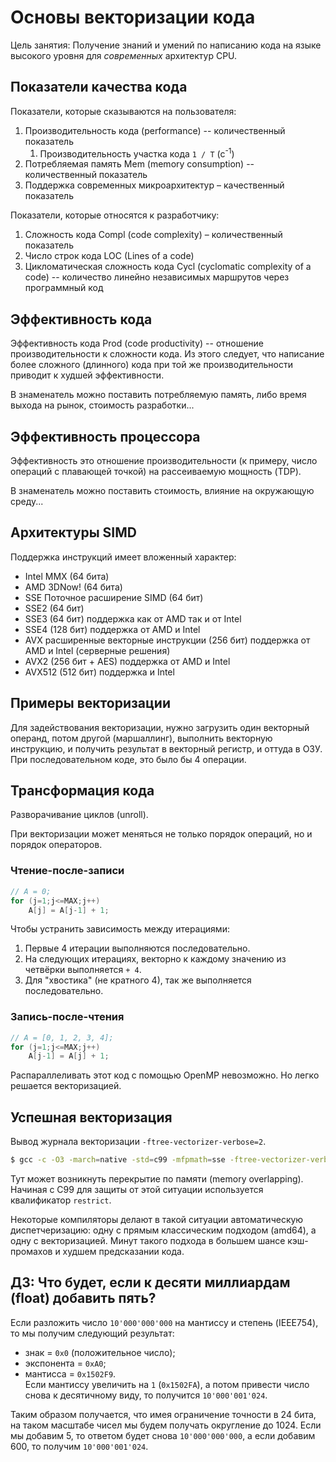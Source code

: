 # Основы векторизации кода

Цель занятия: Получение знаний и умений по написанию кода на языке высокого уровня для *современных* архитектур CPU.

## Показатели качества кода

Показатели, которые сказываются на пользователя:
1. Производительность кода (performance) -- количественный показатель
    1. Производительность участка кода `1 / T` (c<sup>-1</sup>)
2. Потребляемая память Mem (memory consumption) -- количественный показатель
3. Поддержка современных микроархитектур – качественный
показатель

Показатели, которые относятся к разработчику:
1. Сложность кода Сompl (code complexity) – количественный показатель
2. Число строк кода LOC (Lines of a code)
3. Цикломатическая сложность кода Cycl (cyclomatic complexity of a code) -- количество линейно независимых маршрутов через программный код

## Эффективность кода

Эффективность кода Prod (code productivity) -- отношение производительности к сложности кода. Из этого следует, что написание более сложного (длинного) кода при той же производительности приводит к худшей эффективности.

В знаменатель можно поставить потребляемую память, либо время выхода на рынок, стоимость разработки...

## Эффективность процессора

Эффективность это отношение производительности (к примеру, число операций с плавающей точкой) на рассеиваемую мощность (TDP).

В знаменатель можно поставить стоимость, влияние на окружающую среду...

## Архитектуры SIMD

Поддержка инструкций имеет вложенный характер:
- Intel MMX (64 бита)
- AMD 3DNow! (64 бита)
- SSE Поточное расширение SIMD (64 бит)
- SSE2 (64 бит)
- SSE3 (64 бит) поддержка как от AMD так и от Intel
- SSE4 (128 бит) поддержка от AMD и Intel
- AVX расширенные векторные инструкции (256 бит) поддержка от AMD и Intel (серверные решения)
- AVX2 (256 бит + AES) поддержка от AMD и Intel
- AVX512 (512 бит) поддержка и Intel

## Примеры векторизации

Для задействования векторизации, нужно загрузить один векторный операнд, потом другой (маршаллинг), выполнить векторную инструкцию, и получить результат в векторный регистр, и оттуда в ОЗУ. При последовательном коде, это было бы 4 операции.

## Трансформация кода

Разворачивание циклов (unroll).

При векторизации может меняться не только порядок операций, но и порядок операторов.

### Чтение-после-записи

```c++
// A = 0;
for (j=1;j<=MAX;j++)
    A[j] = A[j-1] + 1;
```

Чтобы устранить зависимость между итерациями:
1. Первые 4 итерации выполняются последовательно.
2. На следующих итерациях, векторно к каждому значению из четвёрки выполняется `+ 4`.
3. Для "хвостика" (не кратного 4), так же выполняется последовательно.

### Запись-после-чтения

```c++
// A = [0, 1, 2, 3, 4];
for (j=1;j<=MAX;j++)
    A[j-1] = A[j] + 1;
```

Распараллеливать этот код с помощью OpenMP невозможно. Но легко решается векторизацией.

## Успешная векторизация

Вывод журнала векторизации `-ftree-vectorizer-verbose=2`.

```sh
$ gcc -c -O3 -march=native -std=c99 -mfpmath=sse -ftree-vectorizer-verbose=2 vector.c
```

Тут может возникнуть перекрытие по памяти (memory overlapping). Начиная с C99 для защиты от этой ситуации используется квалификатор `restrict`.

Некоторые компиляторы делают в такой ситуации автоматическую диспетчеризацию: одну с прямым классическим подходом (amd64), а одну с векторизацией. Минут такого подхода в большем шансе кэш-промахов и худшем предсказании кода.

## ДЗ: Что будет, если к десяти миллиардам (float) добавить пять?

Если разложить число `10'000'000'000` на мантиссу и степень (IEEE754), то мы получим следующий результат:
- знак = `0x0` (положительное число);
- экспонента = `0xA0`;
- мантисса = `0x1502F9`.  
Если мантиссу увеличить на `1` (`0x1502FA`), а потом привести число снова к десятичному виду, то получится `10'000'001'024`.

Таким образом получается, что имея ограничение точности в 24 бита, на таком масштабе чисел мы будем получать округление до 1024. Если мы добавим 5, то ответом будет снова `10'000'000'000`, а если добавим 600, то получим `10'000'001'024`.